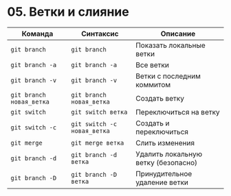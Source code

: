 # 05. Ветки и слияние

| Команда | Синтаксис | Описание |
|---------|-----------|----------|
| `git branch` | `git branch` | Показать локальные ветки |
| `git branch -a` | `git branch -a` | Все ветки |
| `git branch -v` | `git branch -v` | Ветки с последним коммитом |
| `git branch новая_ветка` | `git branch новая_ветка` | Создать ветку |
| `git switch` | `git switch ветка` | Переключиться на ветку |
| `git switch -c` | `git switch -c новая_ветка` | Создать и переключиться |
| `git merge` | `git merge ветка` | Слить изменения |
| `git branch -d` | `git branch -d ветка` | Удалить локальную ветку (безопасно) |
| `git branch -D` | `git branch -D ветка` | Принудительное удаление ветки |


